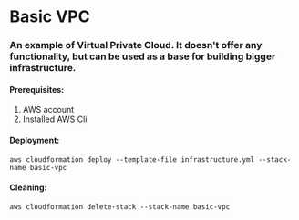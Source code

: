# Basic VPC

### An example of Virtual Private Cloud. It doesn't offer any functionality, but can be used as a base for building bigger infrastructure.

#### Prerequisites:
1. AWS account
2. Installed AWS Cli

#### Deployment:  

`aws cloudformation deploy --template-file infrastructure.yml --stack-name basic-vpc`


#### Cleaning:  

`aws cloudformation delete-stack --stack-name basic-vpc`

